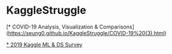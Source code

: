 # KaggleStruggle
[* COVID-19 Analysis, Visualization & Comparisons] (https://seung0.github.io/KaggleStruggle/COVID-19%20(3).html)


[* 2019 Kaggle ML & DS Survey](https://seung0.github.io/KaggleStruggle/2019%20Kaggle%20ML%20%24%20DS%20Survey%20(1).html)
